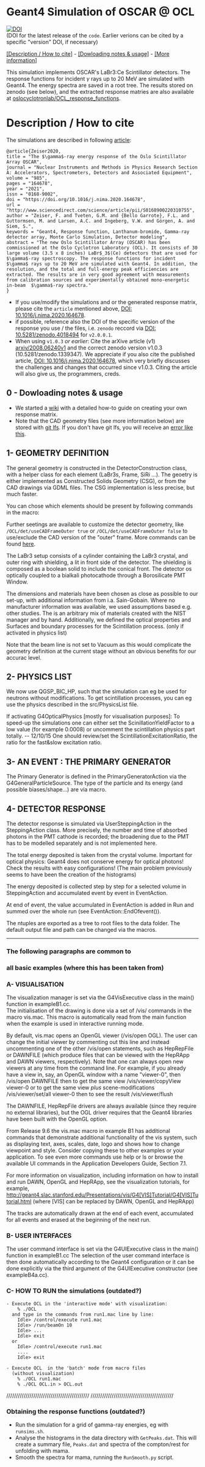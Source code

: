 
Geant4 Simulation of OSCAR @ OCL
=========================================================
[![DOI](https://zenodo.org/badge/44380221.svg)](https://zenodo.org/badge/latestdoi/44380221)  
(DOI for the latest release of the `code`. Earlier verions can be cited by a specific "version" DOI, if necessary)

[[Description / How to cite]](#cite) - [[Dowloading notes & usage]](#download) - [[More information]](#more)

This simulation implements OSCAR's LaBr3:Ce Scintillator detectors. The response functions for incident $\gamma$ rays up to 20 MeV are simulated with Geant4. The energy spectra are saved in a root tree. The results stored on zenodo (see below), and the extracted response matries are also available at [oslocyclotronlab/OCL_response_functions](https://github.com/oslocyclotronlab/OCL_response_functions).

<a name="cite"/></a>
# Description / How to cite
The simulations are described in following [article](https://doi.org/10.1016/j.nima.2020.164678):
```
@article{Zeiser2020,
title = "The $\gamma$-ray energy response of the Oslo Scintillator Array OSCAR",
journal = "Nuclear Instruments and Methods in Physics Research Section A: Accelerators, Spectrometers, Detectors and Associated Equipment",
volume = "985",
pages = "164678",
year = "2021",
issn = "0168-9002",
doi = "https://doi.org/10.1016/j.nima.2020.164678",
url = "http://www.sciencedirect.com/science/article/pii/S0168900220310755",
author = "Zeiser, F. and Tveten, G.M. and {Bello Garrote}, F.L. and Guttormsen, M. and Larsen, A.C. and Ingeberg, V.W. and Görgen, A. and Siem, S.",
keywords = "Geant4, Response function, Lanthanum-bromide, Gamma-ray detector array, Monte Carlo Simulation, Detector modeling",
abstract = "The new Oslo Scintillator Array (OSCAR) has been commissioned at the Oslo Cyclotron Laboratory (OCL). It consists of 30 large volume (3.5 x 8 inches) LaBr$_3$(Ce) detectors that are used for $\gamma$-ray spectroscopy. The response functions for incident $\gamma$ rays up to 20 MeV are simulated with Geant4. In addition, the resolution, and the total and full-energy peak efficiencies are extracted. The results are in very good agreement with measurements from calibration sources and experimentally obtained mono-energetic in-beam  $\gamma$-ray spectra."
}
```

- If you use/modify the simulations and or the generated response matrix, please cite the `article` mentioned above, [DOI: 10.1016/j.nima.2020.164678](https://doi.org/10.1016/j.nima.2020.164678). 
- if possible, reference also the DOI of the specific version of the response you use / the files, i.e. `zenodo` reccord via 
[DOI: 10.5281/zenodo.4018494](https://doi.org/10.5281/zenodo.4018494) for `v2.0.0.1`.
- When using `v1.0.3` *or earlier*: Cite the arXive article (v1) [arxiv/2008.06240v1](https://arxiv.org/abs/2008.06240v1) and the correct zenodo version v1.0.3 (10.5281/zenodo.1339347). We appreciate if you also cite the published article, [DOI: 10.1016/j.nima.2020.164678](https://doi.org/10.1016/j.nima.2020.164678), which very briefly discusses the challenges and changes that occurred since v1.0.3. Citing the article will also give us, the programmers, creds.

<a name="download"/></a>

## 0 - Dowloading notes & usage
- We started a [wiki](https://github.com/oslocyclotronlab/OCL_GEANT4/wiki) with a detailed how-to guide on creating your own response matrix.
- Note that the CAD geometry files (see more information below) are stored with [git lfs](https://git-lfs.github.com/). If you don't have git lfs, you will receive an [error like this](https://github.com/oslocyclotronlab/OCL_GEANT4/issues/21).

<a name="more"/></a>
## 1- GEOMETRY DEFINITION
	
   The general geometry is constructed in the DetectorConstruction class, with 
   a helper class for each element (LaBr3s, Frame, SiRi ...). The geoetry is either
   implemented as Constructed Solids Geometry (CSG), or from the CAD drawings via
   GDML files. The CSG implementation is less precise, but much faster.

   You can chose which elements should be present by following commands in the macro:

   Further seetings are available to customize the detector geometry, like
   `/OCL/det/useCADFrameOuter true` or `/OCL/det/useCADFrameOuter false` to use/exclude
   the CAD version of the "outer" frame. More commands can be found [here](https://htmlpreview.github.io/?https://github.com/oslocyclotronlab/OCL_GEANT4/blob/master/docs/_OCL_.html).

   The LaBr3 setup consists of a cylinder containing the LaBr3 crystal, and 
   outer ring with shielding, a lit in front side of the detector.
   The shielding is composed as a boolean solid to
   include the conical front. The detector os optically coupled to 
   a bialkali photocathode through a Borosilicate PMT Window.

   The dimensions and materials have been chosen as close as possible to our 
   set-up, with additional information from i.a. Sain-Gobain. 
   Where no manufacturer information was available, we used assumptions 
   based e.g. other studies. The is an arbitrary mix of materials created with 
   the NIST manager and by hand. Additionally, we defined the optical properties
   and Surfaces and boundary processes for the Scintillation process.
   (only if activated in physics list)
   
   Note that the beam line is not set to Vacuum as this would complicate the geometry definition
   at the current stage without an obvious benefits for our accurac level.
		
## 2- PHYSICS LIST
 
  We now use QGSP_BIC_HP, such that the simulation can eg be used for neutrons 
  without modifications. To get scintillation processes, you can eg use the 
  physics described in the src/PhysicsList file.
 
  If activating G4OpticalPhysics [mostly for visualisation purposes]:
  To speed-up the simulations one can either set the ScinillationYieldFactor to a low value
  (for example 0.0008) or uncomment the scintillation physics part totally.
  -- 12/10/15 One should review/set the ScintillationExcitationRatio, the ratio for the 
  fast&slow excitation ratio.
 	
## 3- AN EVENT : THE PRIMARY GENERATOR
 
  The Primary Generator is defined in the PrimaryGeneratorAction  via 
  the G4GeneralParticleSource. The type of the particle and its energy 
  (and possible biases/shape...) are via macro.
        
## 4- DETECTOR RESPONSE

   The detector response is simulated via UserSteppingAction in the 
   SteppingAction class. More precisely, the number and time of absorbed photons 
   in the PMT cathode is recorded; the broadening due to the PMT has to be
   modelled separately and is not implemented here.
  
   The total energy deposited is taken from the crystal volume. 
   Important for optical physics: Geant4 does not conserve energy for optical 
   photons! Check the results with easy configurations!
   (The main problem previously seems to have been the creation of the 
   histograms)
   
   The energy deposited is collected step by step for a selected volume
   in SteppingAction and accumulated event by event in EventAction.
   
   At end of event, the value accumulated in EventAction is added in Run
   and summed over the whole run (see EventAction::EndOfevent()).
   
   The ntuples are exported as a tree to root files to the data folder. 
   The default output file and path can be changed via the macros.
   
   
___
### The following paragraphs are common to 
### all basic examples (where this has been taken from)
### A- VISUALISATION

   The visualization manager is set via the G4VisExecutive class
   in the main() function in exampleB1.cc.    
   The initialisation of the drawing is done via a set of /vis/ commands
   in the macro vis.mac. This macro is automatically read from
   the main function when the example is used in interactive running mode.

   By default, vis.mac opens an OpenGL viewer (/vis/open OGL).
   The user can change the initial viewer by commenting out this line
   and instead uncommenting one of the other /vis/open statements, such as
   HepRepFile or DAWNFILE (which produce files that can be viewed with the
   HepRApp and DAWN viewers, respectively).  Note that one can always
   open new viewers at any time from the command line.  For example, if
   you already have a view in, say, an OpenGL window with a name
   "viewer-0", then
      /vis/open DAWNFILE
   then to get the same view
      /vis/viewer/copyView viewer-0
   or to get the same view *plus* scene-modifications
      /vis/viewer/set/all viewer-0
   then to see the result
      /vis/viewer/flush

   The DAWNFILE, HepRepFile drivers are always available
   (since they require no external libraries), but the OGL driver requires
   that the Geant4 libraries have been built with the OpenGL option.

   From Release 9.6 the vis.mac macro in example B1 has additional commands
   that demonstrate additional functionality of the vis system, such as
   displaying text, axes, scales, date, logo and shows how to change
   viewpoint and style.  Consider copying these to other examples or
   your application.  To see even more commands use help or
   ls or browse the available UI commands in the Application
   Developers Guide, Section 7.1.

   For more information on visualization, including information on how to
   install and run DAWN, OpenGL and HepRApp, see the visualization tutorials,
   for example,
   http://geant4.slac.stanford.edu/Presentations/vis/G4[VIS]Tutorial/G4[VIS]Tutorial.html
   (where [VIS] can be replaced by DAWN, OpenGL and HepRApp)

   The tracks are automatically drawn at the end of each event, accumulated
   for all events and erased at the beginning of the next run.

 ### B- USER INTERFACES
 
   The user command interface is set via the G4UIExecutive class
   in the main() function in exampleB1.cc 
   The selection of the user command interface is then done automatically 
   according to the Geant4 configuration or it can be done explicitly via 
   the third argument of the G4UIExecutive constructor (see exampleB4a.cc). 
 
### C- HOW TO RUN the simulations (outdated?)

    - Execute OCL in the 'interactive mode' with visualization:
        % ./OCL
      and type in the commands from run1.mac line by line:
      	Idle> /control/execute run1.mac
        Idle> /run/beamOn 10 
        Idle> ...
        Idle> exit
      or
        Idle> /control/execute run1.mac
        ....
        Idle> exit

    - Execute OCL  in the 'batch' mode from macro files 
      (without visualization)
        % ./OCL run1.mac
        % ./OCL OCL.in > OCL.out
   ///////////////////////////////////////////
   ///////////////////////////////////////////


### Obtaining the response functions (outdated?)
- Run the simulation for a grid of gamma-ray energies, eg with `runsims.sh`.
- Analyse the histograms in the data directory with `GetPeaks.dat`. This will create a summary file, `Peaks.dat` and spectra of the compton/rest for unfolding with mama.
- Smooth the spectra for mama, running the `RunSmooth.py` script.
